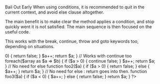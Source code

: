 Bail Out Early
When using conditions, it is recommended to quit in the current context, and avoid else clause altogether. 

The main benefit is to make clear the method applies a condition, and stop quickly went it is not satisfied. 
The main sequence is then focused on the useful code. 

This works with the break, continue, throw and goto keywords too, depending on situations.

<?php

// Bailing out early, low level of indentation
function foo1($a) {
    if ($a > 0) {
        return false;
    } 
    
    $a++;
    return $a;
}

// Works with continue too
foreach($array as $a => $b) {
    if ($a > 0) {
        continue false;
    } 
    
    $a++;
    return $a;
}

// No need for else
function foo2($a) {
    if ($a > 0) {
        return false;
    } else {
        $a++;
    }
    
    return $a;
}

// No need for else : return goes into then. 
function foo3($a) {
    if ($a < 0) {
        $a++;
    } else {
        return false;
    }
    
    return $a;
}

?>

